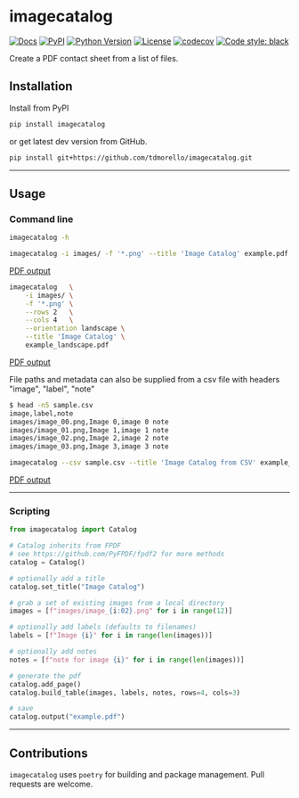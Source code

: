 # imagecatalog

[![Docs](https://img.shields.io/readthedocs/imagecatalog.svg?color=green)](https://imagecatalog.readthedocs.io/en/latest/)
[![PyPI](https://img.shields.io/pypi/v/imagecatalog.svg?color=green)](https://pypi.org/project/imagecatalog)
[![Python Version](https://img.shields.io/pypi/pyversions/imagecatalog.svg?color=green)](https://python.org)
[![License](https://img.shields.io/pypi/l/imagecatalog.svg?color=green)](https://github.com/tdmorello/imagecatalog/raw/main/LICENSE)
[![codecov](https://codecov.io/gh/tdmorello/imagecatalog/branch/main/graph/badge.svg)](https://codecov.io/gh/tdmorello/imagecatalog)
[![Code style: black](https://img.shields.io/badge/code%20style-black-000000.svg)](https://github.com/python/black)
<!-- [![tests](https://github.com/tdmorello/imagecoverage/workflows/tests/badge.svg)](https://github.com/tdmorello/imagecoverage/actions) -->

Create a PDF contact sheet from a list of files.

## Installation

Install from PyPI

```bash
pip install imagecatalog
```

or get latest dev version from GitHub.

```bash
pip install git+https://github.com/tdmorello/imagecatalog.git
```

---

## Usage

### Command line

```bash
imagecatalog -h
```

```bash
imagecatalog -i images/ -f '*.png' --title 'Image Catalog' example.pdf
```

[PDF output](https://github.com/tdmorello/imagecatalog/blob/main/resources/example.pdf)

```bash
imagecatalog   \
    -i images/ \
    -f '*.png' \
    --rows 2   \
    --cols 4   \
    --orientation landscape \
    --title 'Image Catalog' \
    example_landscape.pdf
```

[PDF output](https://github.com/tdmorello/imagecatalog/blob/main/resources/example_landscape.pdf)

File paths and metadata can also be supplied from a csv file with headers "image", "label", "note"

```bash
$ head -n5 sample.csv
image,label,note
images/image_00.png,Image 0,image 0 note
images/image_01.png,Image 1,image 1 note
images/image_02.png,Image 2,image 2 note
images/image_03.png,Image 3,image 3 note
```

```bash
imagecatalog --csv sample.csv --title 'Image Catalog from CSV' example_csv.pdf
```

[PDF output](https://github.com/tdmorello/imagecatalog/blob/main/resources/example_csv.pdf)

---

### Scripting

```python
from imagecatalog import Catalog

# Catalog inherits from FPDF
# see https://github.com/PyFPDF/fpdf2 for more methods
catalog = Catalog()

# optionally add a title
catalog.set_title("Image Catalog")

# grab a set of existing images from a local directory
images = [f"images/image_{i:02}.png" for i in range(12)]

# optionally add labels (defaults to filenames)
labels = [f"Image {i}" for i in range(len(images))]

# optionally add notes
notes = [f"note for image {i}" for i in range(len(images))]

# generate the pdf
catalog.add_page()
catalog.build_table(images, labels, notes, rows=4, cols=3)

# save
catalog.output("example.pdf")
```

---

## Contributions

`imagecatalog` uses `poetry` for building and package management. Pull requests are welcome.
